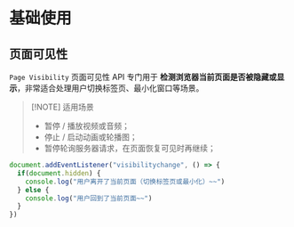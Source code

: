 # 基础使用



## 页面可见性

`Page Visibility` 页面可见性 API 专门用于 **检测浏览器当前页面是否被隐藏或显示**，非常适合处理用户切换标签页、最小化窗口等场景。

> [!NOTE] 适用场景
>
> - 暂停 / 播放视频或音频；
> - 停止 / 启动动画或轮播图；
> - 暂停轮询服务器请求，在页面恢复可见时再继续；

```javascript
document.addEventListener("visibilitychange", () => {
  if(document.hidden) {
    console.log("用户离开了当前页面（切换标签页或最小化）~~")
  } else {
    console.log("用户回到了当前页面~~")
  }
})
```

